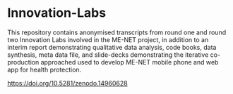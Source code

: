 # Innovation-Labs
This repository contains anonymised transcripts from round one and round two Innovation Labs involved in the ME-NET project, in addition to an interim report demonstrating qualitative data analysis, code books, data synthesis, meta data file, and slide-decks demonstrating the iterative co-production approached used to develop ME-NET mobile phone and web app for health protection. 

https://doi.org/10.5281/zenodo.14960628
